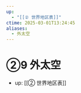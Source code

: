 ```yaml
---
up:
  - "[[② 世界地区表]]"
ctime: 2025-03-01T13:24:45
aliases:
  - 外太空
---
```


# ②9 外太空

- up: [[② 世界地区表]]
